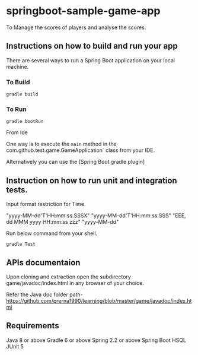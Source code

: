 # springboot-sample-game-app

To Manage the scores of players and analyse the scores.

## Instructions on how to build and run your app
There are several ways to run a Spring Boot application on your local machine.

### To Build
```shell 
gradle build
```

### To Run
```shell
gradle bootRun
```

From Ide

 One way is to execute the `main` method in the com.github.test.game.GameApplication` class from your IDE.

Alternatively you can use the [Spring Boot gradle plugin]

## Instruction on how to run unit and integration tests.

   Input format restriction for Time.
 
  "yyyy-MM-dd'T'HH:mm:ss.SSSX"
  "yyyy-MM-dd'T'HH:mm:ss.SSS"
  "EEE, dd MMM yyyy HH:mm:ss zzz" 
  "yyyy-MM-dd"

Run below command from your shell.
```shell
gradle Test
```

## APIs documentaion
  Upon cloning and extraction open the subdirectory game/javadoc/index.html in any browser of your choice.

 Refer the Java doc folder path- https://github.com/prerna1990/learning/blob/master/game/javadoc/index.html
 
## Requirements
Java 8 or above
Gradle 6 or above
Spring 2.2 or above
Spring Boot
HSQL
JUnit 5